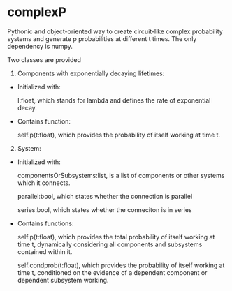 # complexP

Pythonic and object-oriented way to create circuit-like complex probability systems and generate p probabilities at different t times.
The only dependency is numpy.

Two classes are provided

1. Components with exponentially decaying lifetimes:
- Initialized with:

  l:float, which stands for lambda and defines the rate of exponential decay.

- Contains function:

  self.p(t:float), which provides the probability of itself working at time t.

2. System:
- Initialized with:
  
  componentsOrSubsystems:list, is a list of components or other systems which it connects.

  parallel:bool, which states whether the connection is parallel

  series:bool, which states whether the conneciton is in series
  
- Contains functions:

  self.p(t:float), which provides the total probability of itself working at time t, dynamically
  considering all components and subsystems contained within it.

  self.condprob(t:float), which provides the probability of itself working at time t, conditioned
  on the evidence of a dependent component or dependent subsystem working. 
